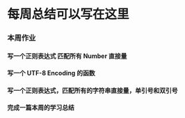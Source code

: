 # 每周总结可以写在这里

### 本周作业

#### 写一个正则表达式 匹配所有 Number 直接量

#### 写一个 UTF-8 Encoding 的函数

#### 写一个正则表达式，匹配所有的字符串直接量，单引号和双引号

#### 完成一篇本周的学习总结
